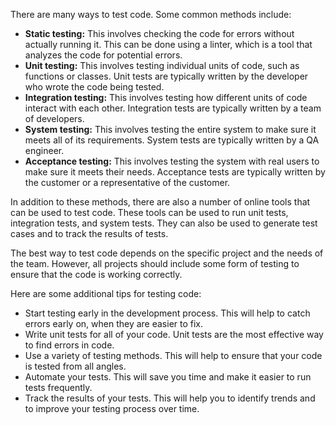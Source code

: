   
There are many ways to test code. Some common methods include:

- **Static testing:** This involves checking the code for errors without actually running it. This can be done using a linter, which is a tool that analyzes the code for potential errors.
- **Unit testing:** This involves testing individual units of code, such as functions or classes. Unit tests are typically written by the developer who wrote the code being tested.
- **Integration testing:** This involves testing how different units of code interact with each other. Integration tests are typically written by a team of developers.
- **System testing:** This involves testing the entire system to make sure it meets all of its requirements. System tests are typically written by a QA engineer.
- **Acceptance testing:** This involves testing the system with real users to make sure it meets their needs. Acceptance tests are typically written by the customer or a representative of the customer.

In addition to these methods, there are also a number of online tools that can be used to test code. These tools can be used to run unit tests, integration tests, and system tests. They can also be used to generate test cases and to track the results of tests.

The best way to test code depends on the specific project and the needs of the team. However, all projects should include some form of testing to ensure that the code is working correctly.

Here are some additional tips for testing code:

- Start testing early in the development process. This will help to catch errors early on, when they are easier to fix.
- Write unit tests for all of your code. Unit tests are the most effective way to find errors in code.
- Use a variety of testing methods. This will help to ensure that your code is tested from all angles.
- Automate your tests. This will save you time and make it easier to run tests frequently.
- Track the results of your tests. This will help you to identify trends and to improve your testing process over time.